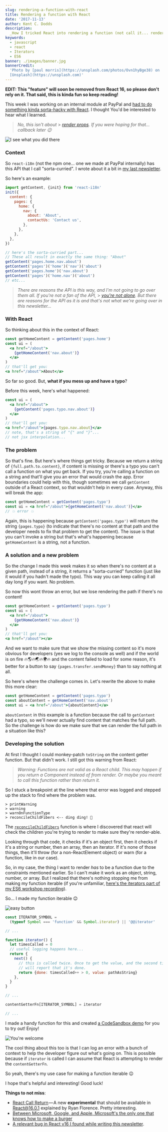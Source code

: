 ```yaml
---
slug: rendering-a-function-with-react
title: Rendering a function with React
date: '2017-11-13'
author: Kent C. Dodds
description:
  _How I tricked React into rendering a function (not call it... render it)_
keywords:
  - javascript
  - react
  - Iterators
  - ES6
banner: ./images/banner.jpg
bannerCredit:
  'Photo by [paul morris](https://unsplash.com/photos/Ovn1hyBge38) on
  [Unsplash](https://unsplash.com)'
---
```


**EDIT: This "feature" will soon be removed from React 16, so please don't rely
on it. That said, this is kinda fun so keep reading!**

This week I was working on an internal module at PayPal and
[had to do something kinda sorta-hacky with React](https://twitter.com/kentcdodds/status/923241478670909441).
I thought You'd be interested to hear what I learned.

> _No, this isn't about_ >
> [_render props_](https://cdb.reacttraining.com/use-a-render-prop-50de598f11ce)_.
> If you were hoping for that... callback later 😉_

![I see what you did there](./images/0.gif)

### Context

So `react-i18n` (not the npm one... one we made at PayPal internally) has this
API that I call "sorta-curried". I wrote about it a bit in
[my last newsletter](/blog/improving-the-usability-of-your-modules).

So here's an example:

```js
import getContent, {init} from 'react-i18n'
init({
  content: {
    pages: {
      home: {
        nav: {
          about: 'About',
          contactUs: 'Contact us',
        },
      },
    },
  },
})

// here's the sorta-curried part...
// These all result in exactly the same thing: "About"
getContent('pages.home.nav.about')
getContent('pages')('home')('nav')('about')
getContent('pages.home')('nav.about')
getContent('pages')('home.nav')('about')
// etc...
```

> _There are reasons the API is this way, and I'm not going to go over them all.
> If you're not a fan of the API,_ >
> [_you're not alone_](https://twitter.com/dan_abramov/status/923326332020449280)_.
> But there are reasons for the API as it is and that's not what we're going
> over in this newsletter..._

### With React

So thinking about this in the context of React:

```jsx
const getHomeContent = getContent('pages.home')
const ui = (
  <a href="/about">
    {getHomeContent('nav.about')}
  </a>
)
// that'll get you:
<a href="/about">About</a>
```

So far so good. But, **what if you mess up and have a typo**?

Before this week, here's what happened:

```jsx
const ui = (
  <a href="/about">
    {getContent('pages.typo.nav.about')}
  </a>
)
// that'll get you:
<a href="/about">{pages.typo.nav.about}</a>
// note, that's a string of "{" and "}"...
// not jsx interpolation...
```

### The problem

So that's fine. But here's where things get tricky. Because we return a string
of `{full.path.to.content}`, if content is missing or there's a typo you can't
call a function on what you get back. If you try, you're calling a function on a
string and that'll give you an error that would crash the app. Error boundaries
could help with this, though sometimes we call `getContent` outside of a React
context, so that wouldn't help in every case. Anyway, this will break the app:

```jsx
const getHomeContent = getContent('pages.typo')
const ui = <a href="/about">{getHomeContent('nav.about')}</a>
// 💥 error 💥
```

Again, this is happening because `getContent('pages.typo')` will return the
string `{pages.typo}` (to indicate that there's no content at that path and the
developer needs to fix that problem to get the content). The issue is that you
can't invoke a string but that's what's happening because `getHomeContent` is a
string, not a function.

### A solution and a new problem

So the change I made this week makes it so when there's no content at a given
path, instead of a string, it returns a "sorta-curried" function (just like it
would if you hadn't made the typo). This way you can keep calling it all day
long if you want. No problem.

So now this wont throw an error, but we lose rendering the path if there's no
content!

```jsx
const getHomeContent = getContent('pages.typo')
const ui = (
  <a href="/about">
    {getHomeContent('nav.about')}
  </a>
)
// that'll get you:
<a href="/about"></a>
```

And we want to make sure that we show the missing content so it's more obvious
for developers (yes we log to the console as well) and if the world is on fire
🔥🌎🔥🌏🔥🌍🔥 and the content failed to load for some reason, it's better for a
button to say `{pages.transfer.sendMoney}` than to say nothing at all.

So here's where the challenge comes in. Let's rewrite the above to make this
more clear:

```jsx
const getHomeContent = getContent('pages.typo')
const aboutContent = getHomeContent('nav.about')
const ui = <a href="/about">{aboutContent}</a>
```

`aboutContent` in this example is a function because the call to `getContent`
had a typo, so we'll never actually find content that matches the full path. So
the challenge is how do we make sure that we can render the full path in a
situation like this?

### Developing the solution

At first I thought I could monkey-patch `toString` on the content getter
function. But that didn't work. I still got this warning from React:

> _Warning: Functions are not valid as a React child. This may happen if you
> return a Component instead of from render. Or maybe you meant to call this
> function rather than return it._

So I stuck a breakpoint at the line where that error was logged and stepped up
the stack to find where the problem was.

```
> printWarning
> warning
> warnOnFunctionType
> reconcileChildFibers <-- ding ding! 🔔
```

The
[`reconcileChildFibers`](https://github.com/facebook/react/blob/2c0a8fb99e945315c9dce7a15c85775d51f5755d/packages/react-reconciler/src/ReactChildFiber.js#L1355-L1484)
function is where I discovered that react will check the children you're trying
to render to make sure they're render-able.

Looking through that code, it checks if it's an object first, then it checks if
it's a string or number, then an array, then an iterator. If it's none of those
things, then it'll throw (for a non-ReactElement object) or warn (for a
function, like in our case).

So, in my case, the thing I want to render _has_ to be a function due to the
constraints mentioned earlier. So I can't make it work as an object, string,
number, or array. But I realized that there's nothing stopping me from making my
function iterable (if you're unfamiliar,
[here's the iterators part of my ES6 workshop recording](https://youtu.be/eOKQDh50ECU?t=2h43m44s)).

So... I made my function iterable 😉

![easy button](./images/1.gif)

```js
const ITERATOR_SYMBOL =
  (typeof Symbol === 'function' && Symbol.iterator) || '@@iterator'

// ...

function iterator() {
  let timesCalled = 0
  // useful logging happens here...
  return {
    next() {
      // this is called twice. Once to get the value, and the second time
      // will report that it's done.
      return {done: timesCalled++ > 0, value: pathAsString}
    },
  }
}

// ...

contentGetterFn[ITERATOR_SYMBOL] = iterator

// ...
```

I made a handy function for this and created
[a CodeSandbox demo](https://codesandbox.io/s/mj5020xz98) for you to try out!
Enjoy!

![You're welcome](./images/2.gif)

The cool thing about this too is that I can log an error with a bunch of context
to help the developer figure out what's going on. This is possible because if
`iterator` is called I can assume that React is attempting to render the
`contentGetterFn`.

So yeah, there's my use case for making a function iterable 😉

I hope that's helpful and interesting! Good luck!

**Things to not miss**:

- [React Call Return](https://youtu.be/GK_rI4V4tZE) — A new **experimental**
  that should be available in React@16.0.1 explained by Ryan Florence. Pretty
  interesting.
- [Between Microsoft, Google, and Apple, Microsoft's the only one that knows how to make a burger](https://twitter.com/shanselman/status/924782140272795648)
- [A relevant bug in React v16 I found while writing this newsletter](https://github.com/facebook/react/issues/11396).
